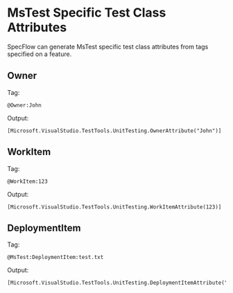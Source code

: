 # MsTest Specific Test Class Attributes

SpecFlow can generate MsTest specific test class attributes from tags specified on a feature.

## Owner

Tag:
```
@Owner:John
```

Output:
```
[Microsoft.VisualStudio.TestTools.UnitTesting.OwnerAttribute("John")]
```

## WorkItem

Tag:
```
@WorkItem:123
```

Output:
```
[Microsoft.VisualStudio.TestTools.UnitTesting.WorkItemAttribute(123)]
```

## DeploymentItem

Tag:
```
@MsTest:DeploymentItem:test.txt
```

Output:
```
[Microsoft.VisualStudio.TestTools.UnitTesting.DeploymentItemAttribute("test.txt")]
```